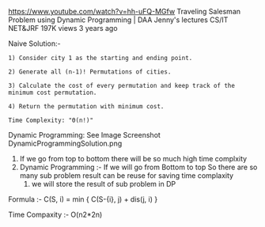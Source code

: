 https://www.youtube.com/watch?v=hh-uFQ-MGfw
Traveling Salesman Problem using Dynamic Programming | DAA
Jenny's lectures CS/IT NET&JRF
197K views
3 years ago


Naive Solution:-
``` 
1) Consider city 1 as the starting and ending point.

2) Generate all (n-1)! Permutations of cities. 

3) Calculate the cost of every permutation and keep track of the minimum cost permutation. 

4) Return the permutation with minimum cost. 

Time Complexity: "Θ(n!)" 
```
Dynamic Programming: 
See Image Screenshot DynamicProgrammingSolution.png 

1. If we go from top to bottom there will be so much high time complxity 
2. Dynamic Programming :- If we will go from Bottom to top So there are so many sub problem result can be reuse for saving time complaxity 
   1) we will store the result of sub problem in DP 

Formula :-  C(S, i) = min { C(S-{i}, j) + dis(j, i) }

Time Compaxity :- O(n2*2n) 


